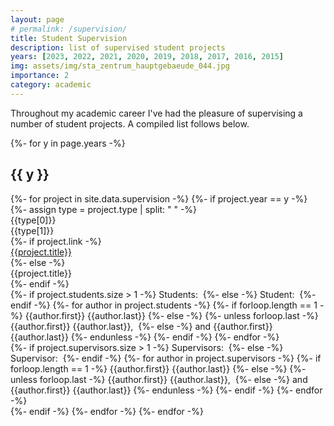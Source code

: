 ```yaml
---
layout: page
# permalink: /supervision/
title: Student Supervision
description: list of supervised student projects
years: [2023, 2022, 2021, 2020, 2019, 2018, 2017, 2016, 2015]
img: assets/img/sta_zentrum_hauptgebaeude_044.jpg
importance: 2
category: academic
---
```


Throughout my academic career I've had the pleasure of supervising a number of student projects. A compiled list follows below.

<div class="students">
    {%- for y in page.years -%}
        <h2 class="year">{{ y }}</h2>
        {%- for project in site.data.supervision -%}
            {%- if project.year == y -%}                    
                <div class="project">
                    <div class="row">
                        <div class="col-sm-2">
                            {%- assign type = project.type | split: " " -%}
                            <div class="title">{{type[0]}}</div>{{type[1]}}
                        </div>
                        <div class="col-sm-9">
                            {%- if project.link -%}
                                <a href="{{project.link}}">
                                    <div class="title">{{project.title}}</div>
                                </a>
                            {%- else -%}
                                <div class="title">{{project.title}}</div>
                            {%- endif -%}
                            <div class="author">
                            {%- if project.students.size > 1 -%}
                                Students:&nbsp;
                            {%- else -%}
                                Student:&nbsp;
                            {%- endif -%}
                            {%- for author in project.students -%}
                                {%- if forloop.length == 1 -%}
                                    {{author.first}} {{author.last}}
                                {%- else -%}
                                    {%- unless forloop.last -%}
                                        {{author.first}} {{author.last}},&nbsp;
                                    {%- else -%}
                                        and {{author.first}} {{author.last}}
                                    {%- endunless -%}
                                {%- endif -%}
                            {%- endfor -%}
                            </div>
                            <!-- <div class="type">
                                Type: {{project.type}}
                            </div> -->
                            <div class="supervisors">
                            {%- if project.supervisors.size > 1 -%}
                                Supervisors:&nbsp;
                            {%- else -%}
                                Supervisor:&nbsp;
                            {%- endif -%}
                            {%- for author in project.supervisors -%}
                                {%- if forloop.length == 1 -%}
                                    {{author.first}} {{author.last}}
                                {%- else -%}
                                    {%- unless forloop.last -%}
                                        {{author.first}} {{author.last}},&nbsp;
                                    {%- else -%}
                                        and {{author.first}} {{author.last}}
                                    {%- endunless -%}
                                {%- endif -%}
                            {%- endfor -%}
                            </div>
                            <!-- <div class="professor">
                            Professor:&nbsp;
                            Prof. {{project.professor.first}} {{project.professor.last}}
                            </div> -->
                        </div>
                    </div>
                </div>
            {%- endif -%}
        {%- endfor -%}
    {%- endfor -%}        
</div>
